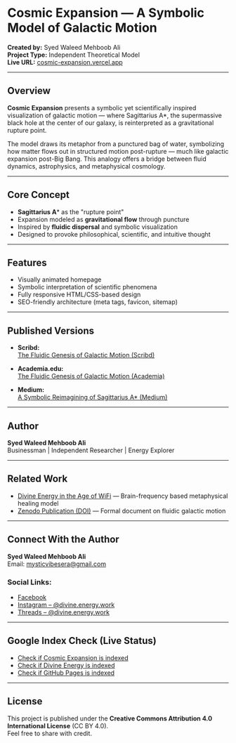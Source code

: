 # Cosmic Expansion — A Symbolic Model of Galactic Motion

**Created by:** Syed Waleed Mehboob Ali  
**Project Type:** Independent Theoretical Model  
**Live URL:** [cosmic-expansion.vercel.app](https://cosmic-expansion.vercel.app)

---

## Overview

**Cosmic Expansion** presents a symbolic yet scientifically inspired visualization of galactic motion — where Sagittarius A*, the supermassive black hole at the center of our galaxy, is reinterpreted as a gravitational rupture point.

The model draws its metaphor from a punctured bag of water, symbolizing how matter flows out in structured motion post-rupture — much like galactic expansion post-Big Bang. This analogy offers a bridge between fluid dynamics, astrophysics, and metaphysical cosmology.

---

## Core Concept

- **Sagittarius A*** as the "rupture point"
- Expansion modeled as **gravitational flow** through puncture
- Inspired by **fluidic dispersal** and symbolic visualization
- Designed to provoke philosophical, scientific, and intuitive thought

---

## Features

- Visually animated homepage
- Symbolic interpretation of scientific phenomena
- Fully responsive HTML/CSS-based design
- SEO-friendly architecture (meta tags, favicon, sitemap)

---

## Published Versions

- **Scribd:**  
  [The Fluidic Genesis of Galactic Motion (Scribd)](https://www.scribd.com/document/852539636/The-Fluidic-Genesis-of-Galactic-Motion-Interpreting-Sagittarius-A-Through-the-Punctured-Bag-Analogy)

- **Academia.edu:**  
  [The Fluidic Genesis of Galactic Motion (Academia)](https://www.academia.edu/128932661/The_Fluidic_Genesis_of_Galactic_Motion_Interpreting_Sagittarius_A_Through_the_Punctured_Bag_Analogy)

- **Medium:**  
  [A Symbolic Reimagining of Sagittarius A* (Medium)](https://medium.com/@mysticvibesera/the-fluidic-genesis-of-galactic-motion-a-symbolic-reimagining-of-sagittarius-a-f2f7a2f7cd86)

---

## Author

**Syed Waleed Mehboob Ali**  
Businessman | Independent Researcher | Energy Explorer 

---

## Related Work

- [Divine Energy in the Age of WiFi](https://divine-energy.vercel.app) — Brain-frequency based metaphysical healing model  
- [Zenodo Publication (DOI)](https://doi.org/10.5281/zenodo.15259450) — Formal document on fluidic galactic motion

---

## Connect With the Author

**Syed Waleed Mehboob Ali**  
Email: [mysticvibesera@gmail.com](mailto:mysticvibesera@gmail.com)

### **Social Links:**
- [Facebook](https://www.facebook.com/share/p/18hGXadqbr/)
- [Instagram – @divine.energy.work](https://www.instagram.com/divine.energy.work?igsh=MXc4YWN0ajlmMmwzbw==)
- [Threads – @divine.energy.work](https://www.threads.net/@divine.energy.work)

---

## Google Index Check (Live Status)

- [Check if Cosmic Expansion is indexed](https://www.google.com/search?q=site:cosmic-expansion.vercel.app)
- [Check if Divine Energy is indexed](https://www.google.com/search?q=site:divine-energy.vercel.app)
- [Check if GitHub Pages is indexed](https://www.google.com/search?q=site:alpha-vision-era.github.io)

---

## License

This project is published under the **Creative Commons Attribution 4.0 International License** (CC BY 4.0).  
Feel free to share with credit.
